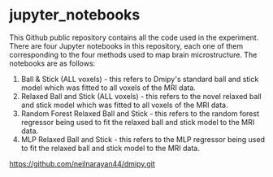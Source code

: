 # jupyter_notebooks

This Github public repository contains all the code used in the experiment. There are four Jupyter notebooks in this repository, each one of them corresponding
to the four methods used to map brain microstructure. The notebooks are as follows:

1. Ball & Stick (ALL voxels) - this refers to Dmipy's standard ball and stick model which was fitted to all voxels of the MRI data.
2. Relaxed Ball and Stick (ALL voxels) - this refers to the novel relaxed ball and stick model which was fitted to all voxels of the MRI data.
3. Random Forest Relaxed Ball and Stick - this refers to the random forest regressor being used to fit the relaxed ball and stick model to the MRI data.
4. MLP Relaxed Ball and Stick - this refers to the MLP regressor being used to fit the relaxed ball and stick model to the MRI data.

https://github.com/neilnarayan44/dmipy.git 
